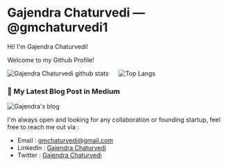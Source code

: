 # Gajendra Chaturvedi &mdash; @gmchaturvedi1

Hi! I'm Gajendra Chaturvedi!

Welcome to my Github Profile!

![Gajendra Chaturvedi github stats](https://github-readme-stats.vercel.app/api?username=gmchaturvedi1&show_icons=true&line_height=21&show_icons=true&theme=light)
<span style="display:inline-block; width: 15px;"></span>
![Top Langs](https://github-readme-stats.vercel.app/api/top-langs/?username=gmchaturvedi1&show_icons=true&layout=compact&theme=light&count_private=truecount_private=true)


### 📝 My Latest Blog Post in Medium

![Gajendra's blog](https://github-read-medium.vercel.app/latest?username=gajendranathchaturvedi&limit=6&theme=light)

I'm always open and looking for any collaboration or founding startup, feel free to reach me out via :
- Email : [gmchaturvedi@gmail.com](mailto:gmchaturvedi.dev@gmail.com)
- LinkedIn : [Gajendra Chaturvedi](https://www.linkedin.com/in/gmchaturvedi/)
- Twitter : [Gajendra Chaturvedi](https://www.twitter.com/gmchaturvedi/)

